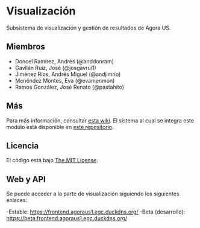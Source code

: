 ﻿# Visualización
Subsistema de visualización y gestión de resultados de Agora US.

## Miembros
* Doncel Ramírez, Andrés (@anddonram)
* Gavilán Ruiz, José (@josgavrui1)
* Jiménez Ríos, Andrés Miguel (@andjimrio)
* Menéndez Montes, Eva (@evamenmon)
* Ramos González, José Renato (@pastahito)

## Más
Para más información, consultar [esta wiki](https://1984.lsi.us.es/wiki-egc/index.php/Frontend_y_visualizaci%C3%B3n_de_resultados_1617).
El sistema al cual se integra este modúlo está disponible en [este repositorio](https://github.com/ManuelLR/continuous-delivery-integration).

## Licencia
El código está bajo [The MIT License](https://github.com/AgoraUS-G1-1617/Frontend/blob/dev/LICENSE).

## Web y API

Se puede acceder a la parte de visualización siguiendo los siguientes enlaces:

-Estable: https://frontend.agoraus1.egc.duckdns.org/
-Beta (desarrollo): https://beta.frontend.agoraus1.egc.duckdns.org/
